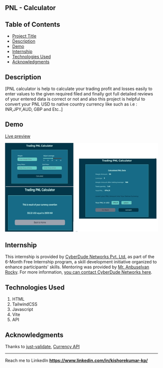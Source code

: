 ## PNL - Calculator

## Table of Contents
- [Project Title](#project-title)
- [Description](#description)
- [Demo](#demo)
- [Internship](#internship)
- [Technologies Used](#technologies-used)
- [Acknowledgments](#acknowledgments)
## Description
[PNL calculator is help to calculate your trading profit and losses easily to enter values to the given required filed and finally got full detailed reviews of your entered data is correct or not  and also this project is helpful to convert your PNL USD to native country currency like such as i.e : INR,JPY,AUD, GBP and Etc..]
## Demo
[Live preview](https://kishorekumar-kp.github.io/cyberdude-challenges/javaScript-dom/08-PNL-calculator/dist/)
<a href="">

<img src="assets/img/pic.jpg"/>

</a>

## Internship
This internship is provided by [CyberDude Networks Pvt. Ltd.](https://youtube.com/cyberdudenetworks) as part of the 6-Month Free Internship program, a skill development initiative organized to enhance participants' skills. Mentoring was provided by [Mr. Anbuselvan Rocky](https://instagram.com/anbuselvanrocky). For more information, [you can contact CyberDude Networks here](https://cyberdudenetworks.com).

## Technologies Used 

<ol>
<li>HTML</li>
<li>TailwindCSS</li>
<li>Javascript</li>
<li>Vite</li>
<li>API</li>
</ol>

## Acknowledgments


Thanks to 
[just-validate](https://just-validate.dev/),
[Currency API](https://www.frankfurter.app/docs/)


---

Reach me to LinkedIn **https://www.linkedin.com/in/kishorekumar-kp/** 

